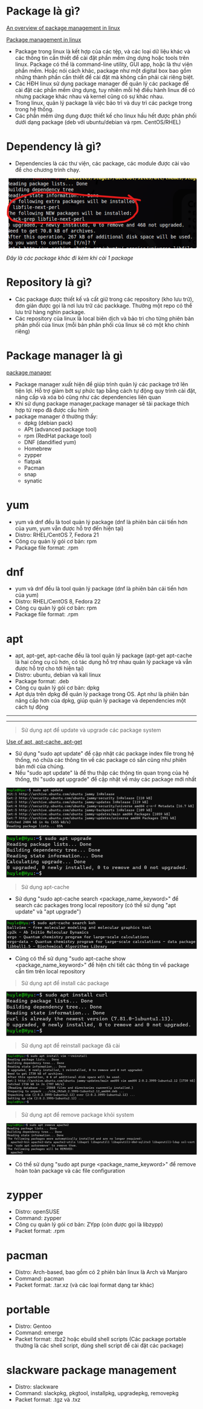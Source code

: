 # Package là gì?

[An overview of package management in linux](https://www.linode.com/docs/guides/linux-package-management-overview/)

[Package management in linux](https://www.scaler.com/topics/cyber-security/package-management-in-linux/)

- Package trong linux là kết hợp của các tệp, và các loại dữ liệu khác và các thông tin cần thiết để cài đặt phần mềm ứng dựng hoặc tools trên linux. Package có thể là command-line utility, GUI app, hoặc là thư viện phần mềm. Hoặc nói cách khác, package như một digital box bao gồm những thành phần cần thiết để cài đặt mà không cần phải cài riêng biệt.
- Các HĐH linux sử dụng package manager để quản lý các package để cài đặt các phần mềm ứng dụng, tuy nhiên mỗi hệ điều hành linux để có nhưng package khác nhau và kernel cũng có sự khác nhau.
- Trong linux, quản lý package là việc bảo trì và duy trì các packge trong trong hệ thống. 
- Các phần mềm ứng dụng được thiết kế cho linux hầu hết được phân phối dưới dạng package (deb với ubuntu/debian và rpm. CentOS/RHEL)

# Dependency là gì?
- Dependencies là các thư viện, các package, các module được cài vào để cho chương trình chạy. 

![Alt text](image-6.png)

_Đây là các package khác đi kèm khi cài 1 package_
# Repository là gì?

- Các package được thiết kế và cất giữ trong các repository (kho lưu trữ), đơn giản được gọi là nơi lưu trữ các packkage. Thường một repo có thể lưu trữ hàng nghìn package.
- Các repository của linux là local biên dịch và bảo trì cho từng phiên bản phân phối của linux (mỗi bản phân phối của linux sẽ có một kho chính riêng)

# Package manager là gì
[package manager](https://garywoodfine.com/what-is-a-linux-package-manager/#:~:text=What%20are%20package%20managers,complete%20Graphical%20User%20Interface%20application.)

- Package manager xuất hiện để giúp trình quản lý các package trở lên tiện lợi. Hỗ trợ giảm bớt sự phức tạp bằng cách tự động quy trình cài đặt, nâng cấp và xóa bỏ cũng như các dependencies liên quan
- Khi sử dụng package manager,package manager sẽ tải package thích hợp từ repo đã được cấu hình
- package manager ở thường thấy:
  - dpkg (debian pack)
  - APt (advanced package tool)
  - rpm (RedHat package tool)
  - DNF  (dandified yum)
  - Homebrew
  - zypper
  - flatpak
  - Pacman
  - snap
  - synatic 

# yum 
- yum và dnf đều là tool quản lý package (dnf là phiên bản cải tiến hơn của yum, yum vẫn được hỗ trợ đến hiện tại)
- Distro:  RHEL/CentOS 7, Fedora 21
- Công cụ quản lý gói cơ bản: rpm
- Package file format: .rpm

# dnf
- yum và dnf đều là tool quản lý package (dnf là phiên bản cải tiến hơn của yum)
- Distro: RHEL/CentOS 8, Fedora 22
- Công cụ quản lý gói cơ bản: rpm
- Package file format: .rpm

# apt
- apt, apt-get, apt-cache đều là tool quản lý package (apt-get apt-cache là hai công cụ cũ hơn, có tác dụng hỗ trợ nhau quản lý package và vẫn được hỗ trợ cho tới hiện tại)
- Distro: ubuntu, debian và kali linux
- Package format: .deb
- Công cụ quản lý gói cơ bản: dpkg
- Apt dựa trên dpkg để quản lý package trong OS. Apt như là phiên bản nâng cấp hơn của dpkg, giúp quản lý package và dependencies một cách tự động

---
---
> Sử dụng apt để update và upgrade các package system

[Use of apt, apt-cache, apt-get](https://vitux.com/how-to-use-apt-get-package-manager-on-ubuntu-command-line/)
- Sử dụng "sudo apt update" để cập nhật các package index file trong hệ thống, nó chứa các thông tin về các package có sẵn cũng như phiên bản mới của chúng.
- Nếu "sudo apt update" là để thu thập các thông tin quan trọng của hệ thống, thì "sudo apt upgrade" để cập nhật về máy các package mới nhất

![Alt text](image.png)

![Alt text](image-1.png)

> Sử dụng apt-cache

- Sử dụng "sudo apt-cache search <package_name_keyword>" để search các packages trong local repository (có thể sử dụng "apt update" và "apt upgrade")

![Alt text](image-2.png)

- Cũng có thể sử dụng "sudo apt-cache show <package_name_keyword>" để hiện chi tiết các thông tin về package cần tìm trên local repository

> Sử dụng apt để install các package

![Alt text](image-3.png)

> Sử dụng apt để reinstall package đã cài

![Alt text](image-4.png)

> Sử dụng apt để remove package khỏi system

![Alt text](image-5.png)

- Có thể sử dụng "sudo apt purge <package_name_keyword>" để remove hoàn toàn package và các file configuration

# zypper
- Distro: openSUSE
- Command: zypper
- Công cụ quản lý gói cơ bản: ZYpp (còn được gọi là libzypp)
- Packet format: .rpm

# pacman
- Distro: Arch-based, bao gồm có 2 phiên bản linux là Arch và Manjaro
- Command: pacman
- Packet format: .tar.xz (và các loại format dạng tar khác)

# portable
- Distro: Gentoo
- Command: emerge
- Packet format: .tbz2 hoặc ebuild shell scripts (Các package portable thường là các shell script, dùng shell script để cài đặt các package)

# slackware package management
- Distro: slackware
- Command: slackpkg, pkgtool, installpkg, upgradepkg, removepkg
- Packet format: .tgz và .txz